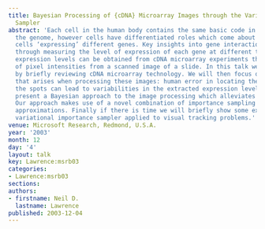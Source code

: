 ```yaml
---
title: Bayesian Processing of {cDNA} Microarray Images through the Variational Importance
  Sampler
abstract: 'Each cell in the human body contains the same basic code in the form of
  the genome, however cells have differentiated roles which come about through different
  cells ‘expressing’ different genes. Key insights into gene interactions can be studied
  through measuring the level of expression of each gene at different times. Gene
  expression levels can be obtained from cDNA microarray experiments through the extraction
  of pixel intensities from a scanned image of a slide. In this talk we will start
  by briefly reviewing cDNA microarray technology. We will then focus on one problem
  that arises when processing these images: human error in locating the position of
  the spots can lead to variabilities in the extracted expression levels. We will
  present a Bayesian approach to the image processing which alleviates this problem.
  Our approach makes use of a novel combination of importance sampling and variational
  approximations. Finally if there is time we will briefly show some examples of the
  variational importance sampler applied to visual tracking problems.'
venue: Microsoft Research, Redmond, U.S.A.
year: '2003'
month: 12
day: '4'
layout: talk
key: Lawrence:msrb03
categories:
- Lawrence:msrb03
sections: 
authors:
- firstname: Neil D.
  lastname: Lawrence
published: 2003-12-04
---
```


